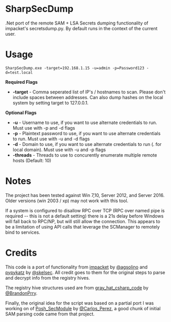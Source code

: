 # SharpSecDump
 .Net port of the remote SAM + LSA Secrets dumping functionality of impacket's secretsdump.py.  By default runs in the context of the current user.
 
 # Usage
 `SharpSecDump.exe -target=192.168.1.15 -u=admin -p=Password123 -d=test.local`
 
 **Required Flags**
 - **-target** - Comma seperated list of IP's / hostnames to scan.  Please don't include spaces between addresses.  Can also dump hashes on the local system by setting target to 127.0.0.1.
 
 **Optional Flags**
- **-u** - Username to use, if you want to use alternate credentials to run. Must use with -p and -d flags
- **-p** - Plaintext password to use, if you want to use alternate credentials to run. Must use with -u and -d flags
- **-d** - Domain to use, if you want to use alternate credentials to run (. for local domain). Must use with -u and -p flags
- **-threads** - Threads to use to concurently enumerate multiple remote hosts (Default: 10)

# Notes
The project has been tested against Win 7,10, Server 2012, and Server 2016.  Older versions (win 2003 / xp) may not work with this tool.

If a system is configured to disallow RPC over TCP (RPC over named pipe is required -- this is not a default setting) there is a 21s delay before Windows will fall back to RPC/NP, but will still allow the connection. This appears to be a limitation of using API calls that leverage the SCManager to remotely bind to services.  
  
 # Credits
This code is a port of functionality from [impacket](https://github.com/SecureAuthCorp/impacket) by [@agsolino](https://twitter.com/agsolino) and [pypykatz](https://github.com/skelsec/pypykatz) by [@skelsec](https://twitter.com/SkelSec).  All credit goes to them for the original steps to parse and decrypt info from the registry hives.

The registry hive structures used are from [gray_hat_csharp_code](https://github.com/brandonprry/gray_hat_csharp_code) by [@BrandonPrry](https://twitter.com/BrandonPrry).

Finally, the original idea for the script was based on a partial port I was working on of [Posh_SecModule](https://github.com/darkoperator/Posh-SecMod) by [@Carlos_Perez](https://twitter.com/Carlos_Perez), a good chunk of initial SAM parsing code came from that project.
